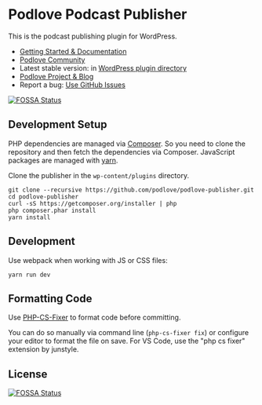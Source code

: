 # Podlove Podcast Publisher

This is the podcast publishing plugin for WordPress.

- [Getting Started & Documentation][6]
- [Podlove Community][9]
- Latest stable version: in [WordPress plugin directory][3]
- [Podlove Project & Blog][7]
- Report a bug: [Use GitHub Issues][5]

[![FOSSA Status](https://app.fossa.io/api/projects/git%2Bgithub.com%2Fpodlove%2Fpodlove-publisher.svg?type=shield)](https://app.fossa.io/projects/git%2Bgithub.com%2Fpodlove%2Fpodlove-publisher?ref=badge_shield)

## Development Setup

PHP dependencies are managed via [Composer](http://getcomposer.org/). So you need to clone the repository and then fetch the dependencies via Composer. JavaScript packages are managed with [yarn](https://yarnpkg.com/lang/en/).

Clone the publisher in the `wp-content/plugins` directory.

```
git clone --recursive https://github.com/podlove/podlove-publisher.git
cd podlove-publisher
curl -sS https://getcomposer.org/installer | php
php composer.phar install
yarn install
```

## Development

Use webpack when working with JS or CSS files:

```
yarn run dev
```

## Formatting Code

Use [PHP-CS-Fixer](https://github.com/FriendsOfPhp/PHP-CS-Fixer) to format code before committing.

You can do so manually via command line (`php-cs-fixer fix`) or configure your editor to format the file on save. For VS Code, use the "php cs fixer" extension by junstyle.

[3]: https://wordpress.org/plugins/podlove-podcasting-plugin-for-wordpress/
[4]: https://trello.com/b/zB4mKQlD/podlove-publisher
[5]: https://github.com/podlove/podlove-publisher/issues
[6]: http://docs.podlove.org/
[7]: http://podlove.org/
[8]: https://github.com/podlove/podlove-publisher/releases
[9]: https://community.podlove.org/


## License
[![FOSSA Status](https://app.fossa.io/api/projects/git%2Bgithub.com%2Fpodlove%2Fpodlove-publisher.svg?type=large)](https://app.fossa.io/projects/git%2Bgithub.com%2Fpodlove%2Fpodlove-publisher?ref=badge_large)
